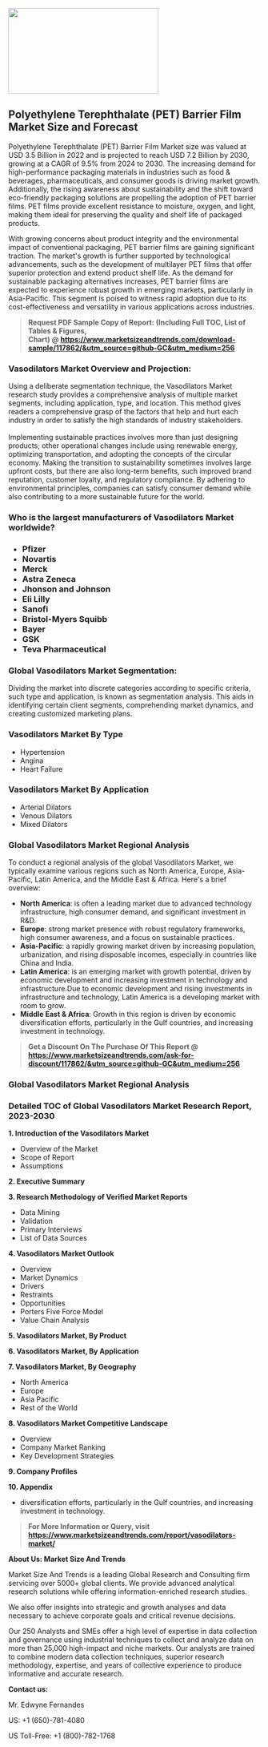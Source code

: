 <p><img class="alignnone size-medium wp-image-20088" src="https://ffe5etoiles.com/wp-content/uploads/2024/12/MST1-300x171.png" alt="" width="300" height="171" /></p><h2>Polyethylene Terephthalate (PET) Barrier Film Market Size and Forecast</h2><p>Polyethylene Terephthalate (PET) Barrier Film Market size was valued at USD 3.5 Billion in 2022 and is projected to reach USD 7.2 Billion by 2030, growing at a CAGR of 9.5% from 2024 to 2030. The increasing demand for high-performance packaging materials in industries such as food & beverages, pharmaceuticals, and consumer goods is driving market growth. Additionally, the rising awareness about sustainability and the shift toward eco-friendly packaging solutions are propelling the adoption of PET barrier films. PET films provide excellent resistance to moisture, oxygen, and light, making them ideal for preserving the quality and shelf life of packaged products.</p><p>With growing concerns about product integrity and the environmental impact of conventional packaging, PET barrier films are gaining significant traction. The market's growth is further supported by technological advancements, such as the development of multilayer PET films that offer superior protection and extend product shelf life. As the demand for sustainable packaging alternatives increases, PET barrier films are expected to experience robust growth in emerging markets, particularly in Asia-Pacific. This segment is poised to witness rapid adoption due to its cost-effectiveness and versatility in various applications across industries.</p></p><blockquote id="" class=""><strong>Request PDF Sample Copy of Report: (Including Full TOC, List of Tables &amp; Figures, Chart)&nbsp;@&nbsp;<strong><a href="https://www.marketsizeandtrends.com/download-sample/117862/&utm_source=github-GC&utm_medium=256" target="_blank">https://www.marketsizeandtrends.com/download-sample/117862/&utm_source=github-GC&utm_medium=256</a></strong></strong></blockquote><h3 id="" class="">Vasodilators Market&nbsp;Overview and Projection:</h3><p id="" class="">Using a deliberate segmentation technique, the Vasodilators Market research study provides a comprehensive analysis of multiple market segments, including application, type, and location. This method gives readers a comprehensive grasp of the factors that help and hurt each industry in order to satisfy the high standards of industry stakeholders. <br /> <br />Implementing sustainable practices involves more than just designing products; other operational changes include using renewable energy, optimizing transportation, and adopting the concepts of the circular economy. Making the transition to sustainability sometimes involves large upfront costs, but there are also long-term benefits, such improved brand reputation, customer loyalty, and regulatory compliance. By adhering to environmental principles, companies can satisfy consumer demand while also contributing to a more sustainable future for the world.</p><h3 id="" class="">Who is the largest manufacturers of&nbsp;Vasodilators Market worldwide?</h3><h3 class=""><p><ul><li>Pfizer </li><li> Novartis </li><li> Merck </li><li> Astra Zeneca </li><li> Jhonson and Johnson </li><li> Eli Lilly </li><li> Sanofi </li><li> Bristol-Myers Squibb </li><li> Bayer </li><li> GSK </li><li> Teva Pharmaceutical</li></ul></p></h3><h3 id="" class="">Global&nbsp;Vasodilators Market Segmentation:</h3><p id="" class="">Dividing the market into discrete categories according to specific criteria, such type and application, is known as segmentation analysis. This aids in identifying certain client segments, comprehending market dynamics, and creating customized marketing plans.</p><h3 id="" class="">Vasodilators Market&nbsp;By Type</h3><p><p><ul><li>Hypertension</li><li> Angina</li><li> Heart Failure</p></li></ul></p></p><h3 id="" class="">Vasodilators Market&nbsp;By Application</h3><p class=""><p><ul><li>Arterial Dilators</li><li> Venous Dilators</li><li> Mixed Dilators</li></ul></p></p><h3 id="" class="">Global Vasodilators Market Regional Analysis</h3><p id="" class="">To conduct a regional analysis of the global Vasodilators Market, we typically examine various regions such as North America, Europe, Asia-Pacific, Latin America, and the Middle East &amp; Africa. Here's a brief overview:</p><ul><li><strong>North America</strong>: is often a leading market due to advanced technology infrastructure, high consumer demand, and significant investment in R&amp;D.</li><li><strong>Europe</strong>: strong market presence with robust regulatory frameworks, high consumer awareness, and a focus on sustainable practices.</li><li><strong>Asia-Pacific</strong>: a rapidly growing market driven by increasing population, urbanization, and rising disposable incomes, especially in countries like China and India.</li><li><strong>Latin America</strong>: is an emerging market with growth potential, driven by economic development and increasing investment in technology and infrastructure.Due to economic development and rising investments in infrastructure and technology, Latin America is a developing market with room to grow.</li><li><strong>Middle East &amp; Africa</strong>: Growth in this region is driven by economic diversification efforts, particularly in the Gulf countries, and increasing investment in technology.</li></ul><blockquote id="" class=""><strong>Get a Discount On The Purchase Of This Report @ <strong><a href="https://www.marketsizeandtrends.com/ask-for-discount/117862/&utm_source=github-GC&utm_medium=256" target="_blank">https://www.marketsizeandtrends.com/ask-for-discount/117862/&utm_source=github-GC&utm_medium=256</a></strong></strong></blockquote><h3 id="" class="">Global Vasodilators Market Regional Analysis</h3><h3 id="" class="">Detailed TOC of Global Vasodilators Market Research Report, 2023-2030</h3><p id="" class=""><strong>1. Introduction of the Vasodilators Market</strong></p><ul><li>Overview of the Market</li><li>Scope of Report</li><li>Assumptions</li></ul><p id="" class=""><strong>2. Executive Summary</strong></p><p id="" class=""><strong>3. Research Methodology of Verified Market Reports</strong></p><ul><li>Data Mining</li><li>Validation</li><li>Primary Interviews</li><li>List of Data Sources</li></ul><p id="" class=""><strong>4. Vasodilators Market Outlook</strong></p><ul><li>Overview</li><li>Market Dynamics</li><li>Drivers</li><li>Restraints</li><li>Opportunities</li><li>Porters Five Force Model</li><li>Value Chain Analysis</li></ul><p id="" class=""><strong>5. Vasodilators Market, By Product</strong></p><p id="" class=""><strong>6. Vasodilators Market, By Application</strong></p><p id="" class=""><strong>7. Vasodilators Market, By Geography</strong></p><ul><li>North America</li><li>Europe</li><li>Asia Pacific</li><li>Rest of the World</li></ul><p id="" class=""><strong>8. Vasodilators Market Competitive Landscape</strong></p><ul><li>Overview</li><li>Company Market Ranking</li><li>Key Development Strategies</li></ul><p id="" class=""><strong>9. Company Profiles</strong></p><p id="" class=""><strong>10. Appendix</strong></p><ul><li>diversification efforts, particularly in the Gulf countries, and increasing investment in technology.</li></ul><blockquote id="" class=""><strong>For More Information or Query, visit <strong><strong><a href="https://www.marketsizeandtrends.com/report/vasodilators-market/" target="_blank">https://www.marketsizeandtrends.com/report/vasodilators-market/</a></strong></strong></strong></blockquote><p id="" class=""><strong>About Us: Market Size And Trends</strong></p><p id="" class="">Market Size And Trends is a leading Global Research and Consulting firm servicing over 5000+ global clients. We provide advanced analytical research solutions while offering information-enriched research studies.</p><p id="" class="">We also offer insights into strategic and growth analyses and data necessary to achieve corporate goals and critical revenue decisions.</p><p id="" class="">Our 250 Analysts and SMEs offer a high level of expertise in data collection and governance using industrial techniques to collect and analyze data on more than 25,000 high-impact and niche markets. Our analysts are trained to combine modern data collection techniques, superior research methodology, expertise, and years of collective experience to produce informative and accurate research.</p><p id="" class=""><strong>Contact us:</strong></p><p id="" class="">Mr. Edwyne Fernandes</p><p id="" class="">US: +1 (650)-781-4080</p><p id="" class="">US Toll-Free: +1 (800)-782-1768</p>

